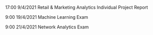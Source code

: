 17:00 9/4/2021 Retail & Marketing Analytics Individual Project Report

9:00 19/4/2021 Machine Learning Exam

9:00 21/4/2021 Network Analytics Exam 
